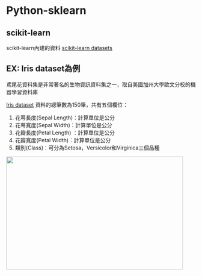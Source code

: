 # Python-sklearn

## scikit-learn
scikit-learn內建的資料
[scikit-learn datasets](https://scikit-learn.org/stable/datasets/toy_dataset.html)

## EX: Iris dataset為例
鳶尾花資料集是非常著名的生物資訊資料集之一，取自美國加州大學歐文分校的機器學習資料庫

[Iris dataset](http://archive.ics.uci.edu/ml/datasets/Iris)
資料的總筆數為150筆，共有五個欄位：

1. 花萼長度(Sepal Length)：計算單位是公分
2. 花萼寬度(Sepal Width)：計算單位是公分
3. 花瓣長度(Petal Length) ：計算單位是公分
4. 花瓣寬度(Petal Width)：計算單位是公分
5. 類別(Class)：可分為Setosa，Versicolor和Virginica三個品種


<img width="470" height="300" src="https://github.com/EvelynWANG1113/Tableau-iot/blob/main/%E5%9F%BA%E7%A4%8E%E8%B3%87%E6%96%99%E9%87%8F%E6%AA%A2%E8%A6%96.png"/>
